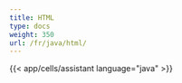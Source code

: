 ```yaml
---
title: HTML
type: docs
weight: 350
url: /fr/java/html/
---
```

{{< app/cells/assistant language="java" >}}
